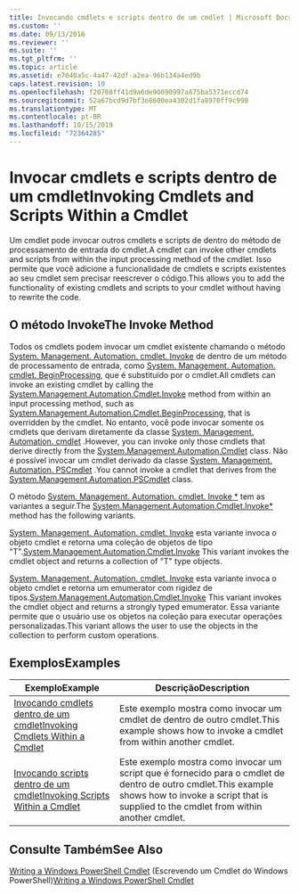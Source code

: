 ```yaml
---
title: Invocando cmdlets e scripts dentro de um cmdlet | Microsoft Docs
ms.custom: ''
ms.date: 09/13/2016
ms.reviewer: ''
ms.suite: ''
ms.tgt_pltfrm: ''
ms.topic: article
ms.assetid: e7040a5c-4a47-42df-a2ea-96b134a4ed9b
caps.latest.revision: 10
ms.openlocfilehash: f20708ff41d9a6de90090997a875ba5371eccd74
ms.sourcegitcommit: 52a67bcd9d7bf3e8600ea4302d1fa8970ff9c998
ms.translationtype: MT
ms.contentlocale: pt-BR
ms.lasthandoff: 10/15/2019
ms.locfileid: "72364285"
---
```

# <a name="invoking-cmdlets-and-scripts-within-a-cmdlet"></a><span data-ttu-id="11e6f-102">Invocar cmdlets e scripts dentro de um cmdlet</span><span class="sxs-lookup"><span data-stu-id="11e6f-102">Invoking Cmdlets and Scripts Within a Cmdlet</span></span>

<span data-ttu-id="11e6f-103">Um cmdlet pode invocar outros cmdlets e scripts de dentro do método de processamento de entrada do cmdlet.</span><span class="sxs-lookup"><span data-stu-id="11e6f-103">A cmdlet can invoke other cmdlets and scripts from within the input processing method of the cmdlet.</span></span> <span data-ttu-id="11e6f-104">Isso permite que você adicione a funcionalidade de cmdlets e scripts existentes ao seu cmdlet sem precisar reescrever o código.</span><span class="sxs-lookup"><span data-stu-id="11e6f-104">This allows you to add the functionality of existing cmdlets and scripts to your cmdlet without having to rewrite the code.</span></span>

## <a name="the-invoke-method"></a><span data-ttu-id="11e6f-105">O método Invoke</span><span class="sxs-lookup"><span data-stu-id="11e6f-105">The Invoke Method</span></span>

<span data-ttu-id="11e6f-106">Todos os cmdlets podem invocar um cmdlet existente chamando o método [System. Management. Automation. cmdlet. Invoke](/dotnet/api/System.Management.Automation.Cmdlet.Invoke) de dentro de um método de processamento de entrada, como [System. Management. Automation. cmdlet. BeginProcessing](/dotnet/api/System.Management.Automation.Cmdlet.BeginProcessing), que é substituído por o cmdlet.</span><span class="sxs-lookup"><span data-stu-id="11e6f-106">All cmdlets can invoke an existing cmdlet by calling the [System.Management.Automation.Cmdlet.Invoke](/dotnet/api/System.Management.Automation.Cmdlet.Invoke) method from within an input processing method, such as [System.Management.Automation.Cmdlet.BeginProcessing](/dotnet/api/System.Management.Automation.Cmdlet.BeginProcessing), that is overridden by the cmdlet.</span></span> <span data-ttu-id="11e6f-107">No entanto, você pode invocar somente os cmdlets que derivam diretamente da classe [System. Management. Automation. cmdlet](/dotnet/api/System.Management.Automation.Cmdlet) .</span><span class="sxs-lookup"><span data-stu-id="11e6f-107">However, you can invoke only those cmdlets that derive directly from the [System.Management.Automation.Cmdlet](/dotnet/api/System.Management.Automation.Cmdlet) class.</span></span> <span data-ttu-id="11e6f-108">Não é possível invocar um cmdlet derivado da classe [System. Management. Automation. PSCmdlet](/dotnet/api/System.Management.Automation.PSCmdlet) .</span><span class="sxs-lookup"><span data-stu-id="11e6f-108">You cannot invoke a cmdlet that derives from the [System.Management.Automation.PSCmdlet](/dotnet/api/System.Management.Automation.PSCmdlet) class.</span></span>

<span data-ttu-id="11e6f-109">O método [System. Management. Automation. cmdlet. Invoke \*](/dotnet/api/System.Management.Automation.Cmdlet.Invoke) tem as variantes a seguir.</span><span class="sxs-lookup"><span data-stu-id="11e6f-109">The [System.Management.Automation.Cmdlet.Invoke\*](/dotnet/api/System.Management.Automation.Cmdlet.Invoke) method has the following variants.</span></span>

<span data-ttu-id="11e6f-110">[System. Management. Automation. cmdlet. Invoke](/dotnet/api/System.Management.Automation.Cmdlet.Invoke) esta variante invoca o objeto cmdlet e retorna uma coleção de objetos de tipo "T".</span><span class="sxs-lookup"><span data-stu-id="11e6f-110">[System.Management.Automation.Cmdlet.Invoke](/dotnet/api/System.Management.Automation.Cmdlet.Invoke) This variant invokes the cmdlet object and returns a collection of "T" type objects.</span></span>

<span data-ttu-id="11e6f-111">[System. Management. Automation. cmdlet. Invoke](/dotnet/api/System.Management.Automation.Cmdlet.Invoke) esta variante invoca o objeto cmdlet e retorna um emumerator com rigidez de tipos.</span><span class="sxs-lookup"><span data-stu-id="11e6f-111">[System.Management.Automation.Cmdlet.Invoke](/dotnet/api/System.Management.Automation.Cmdlet.Invoke) This variant invokes the cmdlet object and returns a strongly typed emumerator.</span></span> <span data-ttu-id="11e6f-112">Essa variante permite que o usuário use os objetos na coleção para executar operações personalizadas.</span><span class="sxs-lookup"><span data-stu-id="11e6f-112">This variant allows the user to use the objects in the collection to perform custom operations.</span></span>

## <a name="examples"></a><span data-ttu-id="11e6f-113">Exemplos</span><span class="sxs-lookup"><span data-stu-id="11e6f-113">Examples</span></span>

|<span data-ttu-id="11e6f-114">Exemplo</span><span class="sxs-lookup"><span data-stu-id="11e6f-114">Example</span></span>|<span data-ttu-id="11e6f-115">Descrição</span><span class="sxs-lookup"><span data-stu-id="11e6f-115">Description</span></span>|
|-------------|-----------------|
|[<span data-ttu-id="11e6f-116">Invocando cmdlets dentro de um cmdlet</span><span class="sxs-lookup"><span data-stu-id="11e6f-116">Invoking Cmdlets Within a Cmdlet</span></span>](./how-to-invoke-a-cmdlet-from-within-a-cmdlet.md)|<span data-ttu-id="11e6f-117">Este exemplo mostra como invocar um cmdlet de dentro de outro cmdlet.</span><span class="sxs-lookup"><span data-stu-id="11e6f-117">This example shows how to invoke a cmdlet from within another cmdlet.</span></span>|
|[<span data-ttu-id="11e6f-118">Invocando scripts dentro de um cmdlet</span><span class="sxs-lookup"><span data-stu-id="11e6f-118">Invoking Scripts Within a Cmdlet</span></span>](./how-to-invoke-scripts-within-a-cmdlet.md)|<span data-ttu-id="11e6f-119">Este exemplo mostra como invocar um script que é fornecido para o cmdlet de dentro de outro cmdlet.</span><span class="sxs-lookup"><span data-stu-id="11e6f-119">This example shows how to invoke a script that is supplied to the cmdlet from within another cmdlet.</span></span>|

## <a name="see-also"></a><span data-ttu-id="11e6f-120">Consulte Também</span><span class="sxs-lookup"><span data-stu-id="11e6f-120">See Also</span></span>

<span data-ttu-id="11e6f-121">[Writing a Windows PowerShell Cmdlet](./writing-a-windows-powershell-cmdlet.md) (Escrevendo um Cmdlet do Windows PowerShell)</span><span class="sxs-lookup"><span data-stu-id="11e6f-121">[Writing a Windows PowerShell Cmdlet](./writing-a-windows-powershell-cmdlet.md)</span></span>
